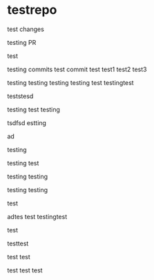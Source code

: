 # testrepo

test changes

testing PR

test


testing commits
test commit
test
test1
test2
test3

testing
testing
testing
testing
test
testingtest

teststesd


testing
test
testing

tsdfsd
estting

ad

testing

testing
test

testing
testing

testing
testing

test

adtes
test
testingtest

test

testtest

test
test

test
test
test
